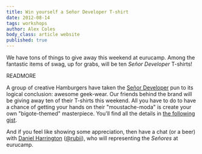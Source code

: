 ```yaml
---
title: Win yourself a Señor Developer T-shirt
date: 2012-08-14
tags: workshops
author: Alex Coles
body_class: article website
published: true
---
```


We have tons of things to give away this weekend at eurucamp. Among the fantastic items of swag, up for grabs, will be ten _Señor Developer_ T-shirts!

READMORE

A group of creative Hamburgers have taken the [Señor Developer][señordeveloper] pun to its logical conclusion: awesome geek-wear. Our friends behind the brand will be giving away ten of their T-shirts this weekend. All you have to do to have a chance of getting your hands on their "moustache-moda" is create your own "bigote-themed" masterpiece. You'll find all the details in [the following gist][details_gist].

And if you feel like showing some appreciation, then have a chat (or a beer) with [Daniel Harrington][daniel] ([@rubii][@rubii]), who will representing the _Señores_ at eurucamp.

[señordeveloper]:http://www.xn--seordeveloper-jkb.com/
[details_gist]:https://gist.github.com/3169025
[daniel]:http://rubiii.com/
[@rubii]:http://twitter.com/rubiii
